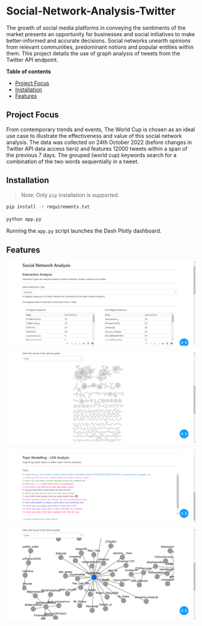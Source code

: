 # Social-Network-Analysis-Twitter
The growth of social media platforms in conveying the sentiments of the market presents an opportunity for businesses and social initiatives to make better-informed and accurate decisions. 
Social networks unearth opinions from relevant communities, predominant notions and popular entities within them. This project details the use of graph analysis of tweets from the Twitter API endpoint.

**Table of contents**

- [Project Focus](#project-focus)
- [Installation](#installation)
- [Features](#features)

## Project Focus
From contemporary trends and events, The World Cup is chosen as an ideal use case to illustrate the effectiveness and value of this social network analysis. The data was collected on 24th October 2022 (before changes in Twitter API data access tiers) and features 12000 tweets within a span of the previous 7 days. The grouped (world cup) keywords search for a combination of the two words sequentially in a tweet.

## Installation
> Note: Only `pip` installation is supported.

```bash
pip install -r requirements.txt

python app.py
```
Running the `app.py` script launches the Dash Plotly dashboard.

## Features

![1](https://raw.githubusercontent.com/devlp121/Social-Network-Analysis-Twitter/master/docs/sna.png)

![1](https://raw.githubusercontent.com/devlp121/Social-Network-Analysis-Twitter/master/docs/sna2.png)

![1](https://raw.githubusercontent.com/devlp121/Social-Network-Analysis-Twitter/master/docs/sna3.png)

![1](https://raw.githubusercontent.com/devlp121/Social-Network-Analysis-Twitter/master/docs/sna4.png)

